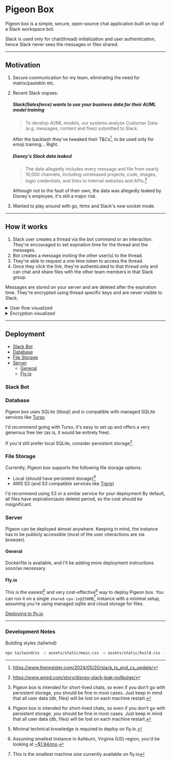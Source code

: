 
# Pigeon Box

Pigeon box is a simple, secure, open-source chat application built on top of a Slack workspace bot.

Slack is used only for chat(thread) initialization and user authentication, hence Slack never sees the messages or files shared.

---

## Motivation

1. Secure communication for my team, eliminating the need for matrix/pastebin etc.

2. Recent Slack oopses:
    ##### Slack(Salesforce) wants to use your business data for their AI/ML model training
    > To develop AI/ML models, our systems analyze Customer Data (e.g. messages, content and files) submitted to Slack.
    
    After the backlash they've tweaked their T&Cs[^1], to be used only for emoji training... Right.
    
    ##### Disney's Slack data leaked
    > The data allegedly includes every message and file from nearly 10,000 channels, including unreleased projects, code, images, login credentials, and links to internal websites and APIs.[^2]
    
    Although not to the fault of their own, the data was allegedly leaked by Disney's employee, it's still a major risk.

3. Wanted to play around with go, htmx and Slack's _new_ socket mode.

[^1]: https://www.theregister.com/2024/05/20/slack_ts_and_cs_update/

[^2]: https://www.wired.com/story/disney-slack-leak-nullbulge/


---

## How it works

1. Slack user creates a thread via the bot command or an interaction. They're encouraged to set expiration time for the thread and the messages.
2. Bot creates a message inviting the other user(s) to the thread.
3. They're able to request a one time token to access the thread.
4. Once they click the link, they're authenticated to that thread only and can chat and share files with the other team members in that Slack group.

Messages are stored on your server and are deleted after the expiration time. They're encrypted using thread specific keys and are never visible to Slack.

<details>
  <summary>User flow visualized</summary>

![flow](docs/pigeonbox-flow.jpg "Pigeon Box Flow")

</details>

<details>
  <summary>Encryption visualized</summary>

![encryption](docs/pigeonbox-encryption.jpg "Pigeon Box Encryption")

</details>


---

## Deployment



  * [Slack Bot](#slack-bot)
  * [Database](#database)
  * [File Storage](#file-storage)
  * [Server](#server)
     * [General](#general)
     * [Fly.io](#flyio)


### Slack Bot




### Database

Pigeon box uses SQLite (libsql) and is compatible with managed SQLite services like [Turso](https://turso.tech/).

I'd _recommend_ going with Turso, it's easy to set up and offers a very generous free tier (as is, it would be entirely free).

If you'd still prefer local SQLite, consider persistent storage[^3].


### File Storage

Currently, Pigeon box supports the following file storage options:

- Local (should have persistent storage)[^3]
- AWS S3 (and S3 compatible services like [Tigris](https://www.tigrisdata.com/))

I'd recommend using S3 or a similar service for your deployment
By default, all files have expiration(auto delete) period, so the cost should be insignificant.


[^3]: Pigeon box is intended for short-lived chats, so even if you don't go with persistent storage, you should be fine in most cases. Just keep in mind that all user data (db, files) will be lost on each machine restart.


### Server

Pigeon can be deployed almost anywhere.
Keeping in mind, the instance has to be publicly accessible (most of the user interactions are via browser).

#### General

Dockerfile is available, and I'll be adding more deployment instructions soon/as necessary.


#### Fly.io

This is the easiest[^4] and very cost-effective[^5] way to deploy Pigeon box.
You can run it on a single `shared-cpu-1x@256MB`[^6] instance with a minimal setup, assuming you're using managed sqlite and cloud storage for files.

[Deploying to fly.io](docs/GUIDES.md#flyio)

[^4]: Minimal technical knowledge is required to deploy on fly.io.

[^5]: Assuming smallest instance in Ashburn, Virginia (US) region, you'd be looking at [~$1.94/mo](https://fly.io/docs/about/pricing/#started-fly-machines).

[^6]: This is the smallest machine size currently available on fly.io


---

### Development Notes

Building styles (tailwind)
``` bash
npx tailwindcss -i assets/static/main.css -o assets/static/build.css --watch
```

